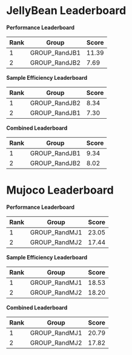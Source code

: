# JellyBean Leaderboard

**Performance Leaderboard**

|Rank      |Group     |Score     |
|----------|----------|----------|
|1      |GROUP_RandJB1     |11.39     |
|2      |GROUP_RandJB2     |7.69     |


**Sample Efficiency Leaderboard**

|Rank      |Group     |Score     |
|----------|----------|----------|
|1      |GROUP_RandJB2     |8.34     |
|2      |GROUP_RandJB1     |7.30     |


**Combined Leaderboard**

|Rank      |Group     |Score     |
|----------|----------|----------|
|1      |GROUP_RandJB1     |9.34     |
|2      |GROUP_RandJB2     |8.02     |


# Mujoco Leaderboard

**Performance Leaderboard**

|Rank      |Group     |Score     |
|----------|----------|----------|
|1      |GROUP_RandMJ1     |23.05     |
|2      |GROUP_RandMJ2     |17.44     |


**Sample Efficiency Leaderboard**

|Rank      |Group     |Score     |
|----------|----------|----------|
|1      |GROUP_RandMJ1     |18.53     |
|2      |GROUP_RandMJ2     |18.20     |


**Combined Leaderboard**

|Rank      |Group     |Score     |
|----------|----------|----------|
|1      |GROUP_RandMJ1     |20.79     |
|2      |GROUP_RandMJ2     |17.82     |


